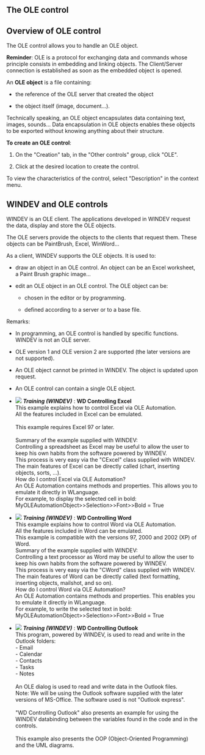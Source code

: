 


## The OLE control
			



<a name="NOTE1"></a>
<a name="NOTE1_1"></a>


## Overview of OLE control
<a name="overview_ole_control_ELTTEXTE000112"></a>
The OLE control allows you to handle an OLE object.

**Reminder**: OLE is a protocol for exchanging data and commands whose principle consists in embedding and linking objects. The Client/Server connection is established as soon as the embedded object is opened.

An **OLE object** is a file containing:

- the reference of the OLE server that created the object

- the object itself (image, document...).




Technically speaking, an OLE object encapsulates data containing text, images, sounds... Data encapsulation in OLE objects enables these objects to be exported without knowing anything about their structure.

**To create an OLE control**: 

1. On the "Creation" tab, in the "Other controls" group, click "OLE".

2. Click at the desired location to create the control.




To view the characteristics of the control, select "Description" in the context menu.

<a name="NOTE2"></a>
<a name="NOTE2_1"></a>


## WINDEV and OLE controls
<a name="windev_and_ole_controls_ELTTEXTE000136"></a>
WINDEV is an OLE client. The applications developed in WINDEV request the data, display and store the OLE objects.

The OLE servers provide the objects to the clients that request them. These objects can be PaintBrush, Excel, WinWord...

As a client, WINDEV supports the OLE objects. It is used to:

- draw an object in an OLE control. An object can be an Excel worksheet, a Paint Brush graphic image...

- edit an OLE object in an OLE control. The OLE object can be:

	- chosen in the editor or by programming.

	- defined according to a server or to a base file.







Remarks:

- In programming, an OLE control is handled by specific functions. WINDEV is not an OLE server.

- OLE version 1 and OLE version 2 are supported (the later versions are not supported).

- An OLE object cannot be printed in WINDEV. The object is updated upon request.

- An OLE control can contain a single OLE object.





- ![](https://doc.pcsoft.fr/en-US/images/image.awp?langid=3&name=WDControllingExcel.gif) ***Training (WINDEV)*** : **WD Controlling Excel** <br>This example explains how to control Excel via OLE Automation.<br>All the features included in Excel can be emulated.<br><br>This example requires Excel 97 or later. <br><br>Summary of the example supplied with WINDEV:	<br>Controlling a spreadsheet as Excel may be useful to allow the user to keep his own habits from the software powered by WINDEV.<br>This process is very easy via the "CExcel" class supplied with WINDEV.<br>The main features of Excel can be directly called (chart, inserting objects, sorts, ...).<br>How do I control Excel via OLE Automation?<br>An OLE Automation contains methods and properties. This allows you to emulate it directly in WLanguage.<br>For example, to display the selected cell in bold:<br>MyOLEAutomationObject>>Selection>>Font>>Bold = True
- ![](https://doc.pcsoft.fr/en-US/images/image.awp?langid=3&name=WDControllingWord.gif) ***Training (WINDEV)*** : **WD Controlling Word** <br>This example explains how to control Word via OLE Automation.<br>All the features included in Word can be emulated.<br>This example is compatible with the versions 97, 2000 and 2002 (XP) of Word. <br>Summary of the example supplied with WINDEV:	<br>Controlling a text processor as Word may be useful to allow the user to keep his own habits from the software powered by WINDEV.<br>This process is very easy via the "CWord" class supplied with WINDEV.<br>The main features of Word can be directly called (text formatting, inserting objects, mailshot, and so on).<br>How do I control Word via OLE Automation?<br>An OLE Automation contains methods and properties. This enables you to emulate it directly in WLanguage.<br>For example, to write the selected text in bold:<br>MyOLEAutomationObject>>Selection>>Font>>Bold = True
- ![](https://doc.pcsoft.fr/en-US/images/image.awp?langid=3&name=WDControllingOutlook.gif) ***Training (WINDEV)*** : **WD Controlling Outlook** <br>This program, powered by WINDEV, is used to read and write in the Outlook folders:<br>- Email<br>- Calendar<br>- Contacts<br>- Tasks<br>- Notes<br><br>An OLE dialog is used to read and write data in the Outlook files. <br>Note: We will be using the Outlook software supplied with the later versions of MS-Office. The software used is not "Outlook express". <br><br>"WD Controlling Outlook" also presents an example for using the WINDEV databinding between the variables found in the code and in the controls.<br><br>This example also presents the OOP (Object-Oriented Programming) and the UML diagrams.


